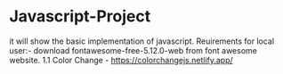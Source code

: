 # Javascript-Project
it will show the basic implementation of javascript.
Reuirements for local user:-
download fontawesome-free-5.12.0-web from font awesome website.
1.1 Color Change - https://colorchangejs.netlify.app/
